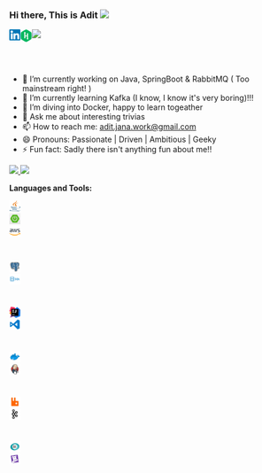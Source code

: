 ### Hi there, This is Adit <img src="https://media.giphy.com/media/hvRJCLFzcasrR4ia7z/giphy.gif" width="25px">

<a href="https://www.linkedin.com/in/adit-jana/">
  <img align="left" alt="Adit Jana | Linkedin" width="20px" src="https://raw.githubusercontent.com/harsh07bharvada/harsh07bharvada/master/assets/linkedin.svg" />
</a>

<a href="https://www.hackerrank.com/profile/Adit_Jana">
  <img align="left" alt="Adit Jana | Hackerrank" width="21px" src="https://raw.githubusercontent.com/harsh07bharvada/harsh07bharvada/master/assets/hackerrank.svg" />
</a>

![](https://komarev.com/ghpvc/?username=Adit-Jana&style=flat&base=2660&color=green)

<br />
<br />

- 🔭 I’m currently working on Java, SpringBoot & RabbitMQ ( Too mainstream right! )
- 🌱 I’m currently learning Kafka (I know, I know it's very boring)!!!
- 🤔 I’m diving into Docker, happy to learn togeather
- 💬 Ask me about interesting trivias
- 📫 How to reach me: [adit.jana.work@gmail.com](mailto:adit.jana.work@gmail.com)
- 😄 Pronouns: Passionate | Driven | Ambitious | Geeky
- ⚡ Fun fact: Sadly there isn't anything fun about me!!



<p align="left">
  <a href="https://github.com/Adit-Jana">
    <img height="180em" src="https://github-readme-stats.vercel.app/api?username=Adit-Jana&show_icons=true&theme=dracula&include_all_commits=true&count_private=true"/>
    <img height="180em" src="https://github-readme-stats.vercel.app/api/top-langs/?username=Adit-Jana&layout=compact&langs_count=7&theme=dracula"/>
  </a>
</p>


**Languages and Tools:**  


<code><img height="20" width="20" src="https://github.com/Adit-Jana/github-intro/blob/master/assets/java.svg"><code>
<code><img height="20" width="20" src="https://github.com/Adit-Jana/github-intro/blob/dev/assets/skills/SpringBoot.png"></code>
<code><img height="20" width="20" src="https://github.com/Adit-Jana/github-intro/blob/dev/assets/skills/aws-svgrepo-com.svg"></code>


<code><img height="20" width="20" src="https://github.com/Adit-Jana/github-intro/blob/dev/assets/skills/Postgres.png"></code>
<code><img height="20" width="20" src="https://github.com/Adit-Jana/github-intro/blob/dev/assets/skills/SQL.png"></code>

<code><img height="20" width="20" src="https://github.com/Adit-Jana/github-intro/blob/dev/assets/skills/IntelliJ.png"></code>
<code><img height="20" width="20" src="https://github.com/Adit-Jana/github-intro/blob/dev/assets/skills/vscode3-svgrepo-com.svg"></code>

<code><img height="20" width="20" src="https://github.com/Adit-Jana/github-intro/blob/dev/assets/skills/Docker.png"></code>
<code><img height="20" width="20" src="https://github.com/Adit-Jana/github-intro/blob/dev/assets/skills/Jenkins.png"></code>

<code><img height="20" src="https://github.com/Adit-Jana/github-intro/blob/dev/assets/skills/RabbitMQ.png"></code>
<code><img height="20" src="https://github.com/Adit-Jana/github-intro/blob/dev/assets/skills/Kafka.png"></code>

<code><img height="20" width="20" src="https://github.com/Adit-Jana/github-intro/blob/dev/assets/skills/NewRelic.png"></code>
<code><img height="20" width="20" src="https://github.com/Adit-Jana/github-intro/blob/dev/assets/skills/DataDog.png"></code>